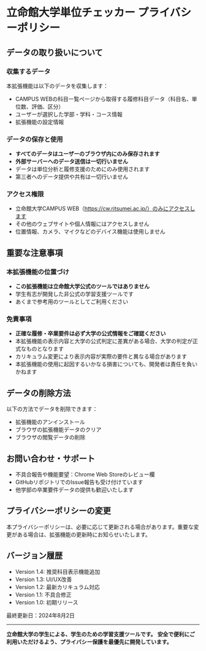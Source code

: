 # 立命館大学単位チェッカー プライバシーポリシー

## データの取り扱いについて

### 収集するデータ
本拡張機能は以下のデータを収集します：
- CAMPUS WEBの科目一覧ページから取得する履修科目データ（科目名、単位数、評価、区分）
- ユーザーが選択した学部・学科・コース情報
- 拡張機能の設定情報

### データの保存と使用
- **すべてのデータはユーザーのブラウザ内にのみ保存されます**
- **外部サーバーへのデータ送信は一切行いません**
- データは単位分析と履修支援のためにのみ使用されます
- 第三者へのデータ提供や共有は一切行いません

### アクセス権限
- 立命館大学CAMPUS WEB（https://cw.ritsumei.ac.jp/）のみにアクセスします
- その他のウェブサイトや個人情報にはアクセスしません
- 位置情報、カメラ、マイクなどのデバイス機能は使用しません

## 重要な注意事項

### 本拡張機能の位置づけ
- **この拡張機能は立命館大学公式のツールではありません**
- 学生有志が開発した非公式の学習支援ツールです
- あくまで参考用のツールとしてご利用ください

### 免責事項
- **正確な履修・卒業要件は必ず大学の公式情報をご確認ください**
- 本拡張機能の表示内容と大学の公式判定に差異がある場合、大学の判定が正式なものとなります
- カリキュラム変更により表示内容が実際の要件と異なる場合があります
- 本拡張機能の使用に起因するいかなる損害についても、開発者は責任を負いかねます

## データの削除方法
以下の方法でデータを削除できます：
- 拡張機能のアンインストール
- ブラウザの拡張機能データのクリア
- ブラウザの閲覧データの削除

## お問い合わせ・サポート
- 不具合報告や機能要望：Chrome Web Storeのレビュー欄
- GitHubリポジトリでのIssue報告も受け付けています
- 他学部の卒業要件データの提供も歓迎いたします

## プライバシーポリシーの変更
本プライバシーポリシーは、必要に応じて更新される場合があります。重要な変更がある場合は、拡張機能の更新時にお知らせいたします。

## バージョン履歴
- Version 1.4: 推奨科目表示機能追加
- Version 1.3: UI/UX改善
- Version 1.2: 最新カリキュラム対応
- Version 1.1: 不具合修正
- Version 1.0: 初期リリース

最終更新日：2024年8月2日

---

**立命館大学の学生による、学生のための学習支援ツールです。**
**安全で便利にご利用いただけるよう、プライバシー保護を最優先に開発しています。**
